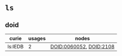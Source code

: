 # `ls`

## doid

| curie   |   usages | nodes                                                                                              |
|---------|----------|----------------------------------------------------------------------------------------------------|
| ls:IEDB |        2 | [DOID:0060052](https://bioregistry.io/DOID:0060052), [DOID:2108](https://bioregistry.io/DOID:2108) |

